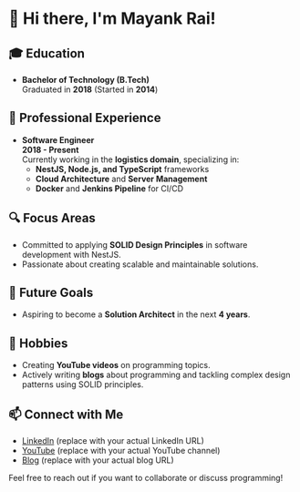 # 👋 Hi there, I'm Mayank Rai!

## 🎓 Education
- **Bachelor of Technology (B.Tech)**  
  Graduated in **2018** (Started in **2014**)

## 💼 Professional Experience
- **Software Engineer**  
  **2018 - Present**  
  Currently working in the **logistics domain**, specializing in:
  - **NestJS, Node.js, and TypeScript** frameworks
  - **Cloud Architecture** and **Server Management**
  - **Docker** and **Jenkins Pipeline** for CI/CD

## 🔍 Focus Areas
- Committed to applying **SOLID Design Principles** in software development with NestJS.
- Passionate about creating scalable and maintainable solutions.

## 🎯 Future Goals
- Aspiring to become a **Solution Architect** in the next **4 years**.

## 🎥 Hobbies
- Creating **YouTube videos** on programming topics.
- Actively writing **blogs** about programming and tackling complex design patterns using SOLID principles.

## 📫 Connect with Me
- [LinkedIn](https://www.linkedin.com/in/your-linkedin-profile) (replace with your actual LinkedIn URL)
- [YouTube](https://www.youtube.com/channel/your-channel) (replace with your actual YouTube channel)
- [Blog](https://your-blog-url.com) (replace with your actual blog URL)

Feel free to reach out if you want to collaborate or discuss programming!
